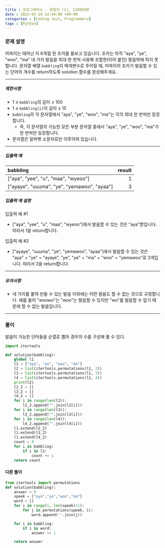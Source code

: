 ```yaml
---
title : 프로그래머스 - 옹알이 (1), 120956번
date : 2023-03-24 14:44:00 +09:00
categories : [Coding test, Programmers]
tags : [Python]
---
```


### 문제 설명

<p>머쓱이는 태어난 지 6개월 된 조카를 돌보고 있습니다. 조카는 아직 "aya", "ye", "woo", "ma" 네 가지 발음을 최대 한 번씩 사용해 조합한(이어 붙인) 발음밖에 하지 못합니다. 문자열 배열 <code>babbling</code>이 매개변수로 주어질 때, 머쓱이의 조카가 발음할 수 있는 단어의 개수를 return하도록 solution 함수를 완성해주세요.</p>

<hr>

<h5>제한사항</h5>

<ul>
<li>1 ≤ <code>babbling</code>의 길이 ≤ 100</li>
<li>1 ≤ <code>babbling[i]</code>의 길이 ≤ 15</li>
<li><code>babbling</code>의 각 문자열에서 "aya", "ye", "woo", "ma"는 각각 최대 한 번씩만 등장합니다.

<ul>
<li>즉, 각 문자열의 가능한 모든 부분 문자열 중에서 "aya", "ye", "woo", "ma"가 한 번씩만 등장합니다.</li>
</ul></li>
<li>문자열은 알파벳 소문자로만 이루어져 있습니다.</li>
</ul>

<hr>

<h5>입출력 예</h5>

| babbling                                   | result  |
|:-------------------------------------------|--------:|
| ["aya", "yee", "u", "maa", "wyeoo"]        | 1       |
| ["ayaye", "uuuma", "ye", "yemawoo", "ayaa"]| 3       |

<h5>입출력 예 설명</h5>

<p>입출력 예 #1</p>

<ul>
<li>["aya", "yee", "u", "maa", "wyeoo"]에서 발음할 수 있는 것은 "aya"뿐입니다. 따라서 1을 return합니다.</li>
</ul>

<p>입출력 예 #2</p>

<ul>
<li>["ayaye", "uuuma", "ye", "yemawoo", "ayaa"]에서 발음할 수 있는 것은 "aya" + "ye" = "ayaye", "ye", "ye" + "ma" + "woo" = "yemawoo"로 3개입니다. 따라서 3을 return합니다.</li>
</ul>

<hr>

<h5>유의사항</h5>

<ul>
<li>네 가지를 붙여 만들 수 있는 발음 이외에는 어떤 발음도 할 수 없는 것으로 규정합니다. 예를 들어 "woowo"는 "woo"는 발음할 수 있지만 "wo"를 발음할 수 없기 때문에 할 수 없는 발음입니다.</li>
</ul>

<hr>

### 풀이
발음이 가능한 단어들을 순열로 뽑아 경우의 수를 구성해 풀 수 있다.
```python
import itertools

def solution(babbling):
    global l1
    l1 = ["aya", "ye", "woo", "ma"]
    l2 = list(itertools.permutations(l1, 2))
    l3 = list(itertools.permutations(l1, 3))
    l4 = list(itertools.permutations(l1, 4))
    print(l2)
    l2_2 = []
    l3_2 = []
    l4_2 = []
    for i in range(len(l2)):
        l2_2.append("".join(l2[i]))
    for i in range(len(l3)):
        l3_2.append("".join(l3[i]))
    for i in range(len(l4)):
        l4_2.append("".join(l4[i]))
    l1.extend(l2_2)
    l1.extend(l3_2)
    l1.extend(l4_2)
    count = 0
    for i in babbling:
        if i in l1:
            count += 1
    return count
```
#### 다른 풀이
```python
from itertools import permutations
def solution(babbling):
    answer = 0
    speek = ["aya","ye","woo","ma"]
    word = []
    for i in range(1, len(speek)+1):
        for j in permutations(speek, i):
            word.append(''.join(j))

    for i in babbling:
        if i in word:
            answer += 1

    return answer
```